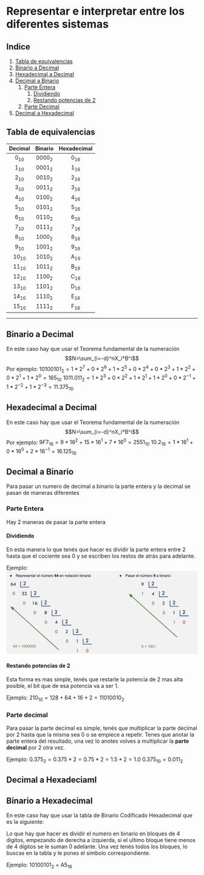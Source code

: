 # Representar e interpretar entre los diferentes sistemas

## Indice

1. [Tabla de equivalencias](#Tabla%20de%20equivalencias)
2. [Binario a Decimal](#Binario%20a%20decimal)
3. [Hexadecimal a Decimal](#Hexadecimal%20a%20decimal)
4. [Decimal a Binario](#decimal%20a%20binario)
	1. [Parte Entera](#parte%20entera)
		1. [Dividiendo](#dividiendo)
		2. [Restando potencias de 2](#restando%20potencias%20de%202)
	2. [Parte Decimal](#parte%20decimal)
5. [Decimal a Hexadecimal](#decimal%20a%20hexadec) 

## Tabla de equivalencias

|     Decimal     |     Binario      |  Hexadecimal   |
|:---------------:|:----------------:|:--------------:|
| 0<sub>10</sub>  | 0000<sub>2</sub> | 0<sub>16</sub> |
| 1<sub>10</sub>  | 0001<sub>2</sub> | 1<sub>16</sub> |
| 2<sub>10</sub>  | 0010<sub>2</sub> | 2<sub>16</sub> |
| 3<sub>10</sub>  | 0011<sub>2</sub> | 3<sub>16</sub> |
| 4<sub>10</sub>  | 0100<sub>2</sub> | 4<sub>16</sub> |
| 5<sub>10</sub>  | 0101<sub>2</sub> | 5<sub>16</sub> |
| 6<sub>10</sub>  | 0110<sub>2</sub> | 6<sub>16</sub> |
| 7<sub>10</sub>  | 0111<sub>2</sub> | 7<sub>16</sub> |
| 8<sub>10</sub>  | 1000<sub>2</sub> | 8<sub>16</sub> |
| 9<sub>10</sub>  | 1001<sub>2</sub> | 9<sub>16</sub> |
| 10<sub>10</sub> | 1010<sub>2</sub> | A<sub>16</sub> |
| 11<sub>10</sub> | 1011<sub>2</sub> | B<sub>16</sub> |
| 12<sub>10</sub> | 1100<sub>2</sub> | C<sub>16</sub> |
| 13<sub>10</sub> | 1101<sub>2</sub> | D<sub>16</sub> |
| 14<sub>10</sub> | 1110<sub>2</sub> | E<sub>16</sub> |
| 15<sub>10</sub> | 1111<sub>2</sub> | F<sub>16</sub> |

---

## Binario a Decimal

En este caso hay que usar el Teorema fundamental de la numeración $$N=\sum_{i=-d}^nX_i*B^i$$
Por ejemplo: $10100101_2=1*2^7+0*2^6+1*2^5+0*2^4+0*2^3+1*2^2+0*2^1+1*2^0=165_{10}$
$1011.011_2=1*2^3+0*2^2+1*2^1+1*2^0+0*2^{-1}+1*2^{-2}+1*2^{-3}=11.375_{10}$

## Hexadecimal a Decimal

En este caso hay que usar el Teorema fundamental de la numeración $$N=\sum_{i=-d}^nX_i*B^i$$
Por ejemplo: $9F7_{16}=9*16^2+15*16^1+7*16^0=2551_{10}$
$10.2_{16}=1*16^1+0*16^0+2*16^{-1}=16.125_{10}$

## Decimal a Binario

Para pasar un numero de decimal a binario la parte entera y la decimal se pasan de maneras diferentes

### Parte Entera

Hay 2 maneras de pasar la parte entera

#### Dividiendo

En esta manera lo que tenés que hacer es dividir la parte entera entre 2 hasta que el cociente sea 0 y se escriben los restos de atrás para adelante.

Ejemplo:
![Ejemplo de Decimal a Binario](_assets/DecimalToBinaryEx.png)

#### Restando potencias de 2

Esta forma es mas simple, tenés que restarle la potencia de 2 mas alta posible, el bit que de esa potencia va a ser 1.

Ejemplo: $210_{10}=128+64+16+2=11010010_2$

### Parte decimal

Para pasar la parte decimal es simple, tenés que multiplicar la parte decimal por 2 hasta que la misma sea 0 o se empiece a repetir. Tenes que anotar la parte entera del resultado, una vez lo anotes volves a multiplicar la **parte decimal** por 2 otra vez.

Ejemplo: 
$0.375_2=0.375*2=0.75*2=1.5*2=1.0$
$0.375_{10}=0.011_2$

## Decimal a Hexadeciaml


## Binario a Hexadecimal

En este caso hay que usar la tabla de Binario Codificado Hexadecimal que es la siguiente:

Lo que hay que hacer es dividir el numero en binario en bloques de 4 dígitos, empezando de derecha a izquierda, si el ultimo bloque tiene menos de 4 dígitos se le suman 0 adelante. Una vez tenés todos los bloques, lo buscas en la tabla y le pones el simbolo correspondiente.

Ejemplo: 10100101<sub>2</sub> = A5<sub>16</sub>

